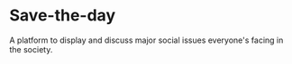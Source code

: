 # Save-the-day

A platform to display and discuss major social issues everyone's facing in the society.
